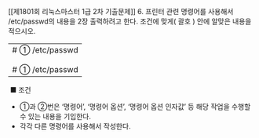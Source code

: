 [[제1801회 리눅스마스터 1급 2차 기출문제]]
6. 프린터 관련 명령어를 사용해서 /etc/passwd의 내용을 2장 출력하려고 한다. 조건에 맞게( 괄호 ) 안에 알맞은 내용을 적으시오.

|   |
|---|
|# ① /etc/passwd  <br>  <br># ① /etc/passwd|

 ■ 조건  
- ①과 ②번은 ‘명령어’, ‘명령어 옵션’, ‘명령어 옵션 인자값’ 등 해당 작업을 수행할 수 있는 내용을 기입한다.  
- 각각 다른 명령어를 사용해서 작성한다.
